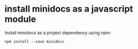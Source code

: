 # install minidocs as a javascript module

Install minidocs as a project dependency using npm:

```
npm install --save minidocs
```

